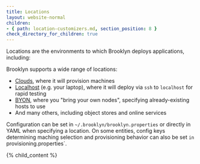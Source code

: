 ```yaml
---
title: Locations
layout: website-normal
children:
- { path: location-customizers.md, section_position: 8 }
check_directory_for_children: true
---
```


Locations are the environments to which Brooklyn deploys applications, including:

Brooklyn supports a wide range of locations:

* <a href="#clouds">Clouds</a>, where it will provision machines
* <a href="#localhost">Localhost</a> (e.g. your laptop), 
  where it will deploy via `ssh` to `localhost` for rapid testing
* <a href="#byon">BYON</a>, where you "bring your own nodes",
  specifying already-existing hosts to use
* And many others, including object stores and online services

Configuration can be set in `~/.brooklyn/brooklyn.properties`
or directly in YAML when specifying a location.
On some entities, config keys determining maching selection and provisioning behavior
can also be set `in `provisioning.properties`.  

{% child_content %}
